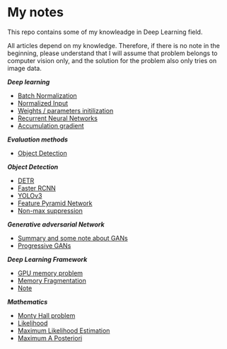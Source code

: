 # My notes 

This repo contains some of my knowleadge in Deep Learning field. 

All articles depend on my knowledge. Therefore, if there is no note in the beginning, please understand that I will assume that problem belongs to computer vision only, and the solution for the problem also only tries on image data.

***Deep learning***
* [Batch Normalization](./DeepLearning/BatchNorm.md)
* [Normalized Input](./DeepLearning/normalizedInput.md)
* [Weights / parameters initilization](./DeepLearning/weightInit.md)
* [Recurrent Neural Networks](./DeepLearning/RNN.md)
* [Accumulation gradient](./DeepLearning/accumulation_gradient.md)

***Evaluation methods***
* [Object Detection](./evaluate/mAP.md)

***Object Detection***
* [DETR](./ObjectDetection/DETR.md)
* [Faster RCNN](./ObjectDetection/Faster-RCNN/)
* [YOLOv3](./ObjectDetection/YOLO/v3/)
* [Feature Pyramid Network](./ObjectDetection/FPN.md)
* [Non-max suppression](./ObjectDetection/nms.md)

***Generative adversarial Network***
* [Summary and some note about GANs](./GANs/summary.md)
* [Progressive GANs](./GANs/ProGans/summary.md)

***Deep Learning Framework***
* [GPU memory problem](./frameworks/GPUmemory.md)
* [Memory Fragmentation](./frameworks/MemoryFragmentation.md)
* [Note](./frameworks/note.md)

***Mathematics***
* [Monty Hall problem](./mathematics/Probability/SomeImplement/MontyHall.md)
* [Likelihood](./mathematics/Probability/Likelihood.md)
* [Maximum Likelihood Estimation](./mathematics/Probability/MLE.md)
* [Maximum A Posteriori](./mathematics/Probability/MAP.md)
